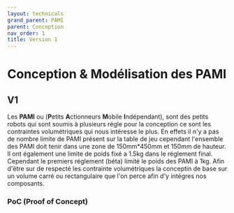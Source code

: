 ```yaml
---
layout: technicals
grand_parent: PAMI
parent: Conception
nav_order: 1
title: Version 1
---
```


# Conception & Modélisation des PAMI

## V1

Les **PAMI** ou (**P**etits **A**ctionneurs **M**obile **I**ndépendant), sont des petits robots qui sont soumis à plusieurs régle pour la conception ce sont les contraintes volumétriques qui nous intéresse le plus. En effets il n'y a pas de nombre limite de PAMI présent sur la table de jeu cependant l'ensemble des PAMI doit tenir dans une zone de 150mm*450mm et 150mm de hauteur. Il ont également une limite de poids fixé a 1.5kg dans le réglement final. Cependant le premiers réglement (béta) limité le poids des PAMI à 1kg. Afin d'être sur de respecté les contrainte volumétriques la conceptin de base sur un volume carré ou rectangulaire que l'on perce afin d'y intégres nos composants.


### PoC (Proof of Concept)


<model-viewer disable-zoom src="../../models/PAMI_v1.gltf" ar ar-modes="webxr scene-viewer quick-look" camera-controls tone-mapping="neutral" poster="../../models/poster_pamiv1.webp" shadow-intensity="1" height="500%" weight="500%"> </model-viewer>